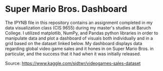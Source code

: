 # Super Mario Bros. Dashboard

The IPYNB file in this repository contains an assignment completed in my data visualization class (CIS 9655) during my master's studies at Baruch College. I utilized matplotlib, NumPy, and Pandas python libraries in order to manipulate data and plot a dashboard of visuals both individually and in a grid based on the dataset linked below. My dashboard displays data regarding global video game sales and it hones in on Super Mario Bros. in particular, and the success that it had when it was initially released.

Source: https://www.kaggle.com/sidtwr/videogames-sales-dataset
